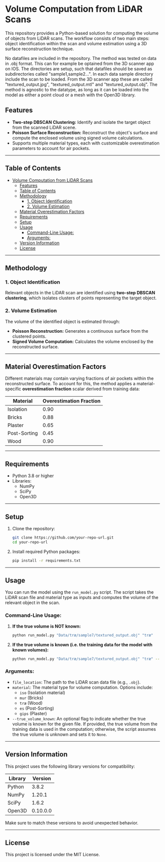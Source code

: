 # Volume Computation from LiDAR Scans

This repository provides a Python-based solution for computing the volume of objects from LiDAR scans. The workflow consists of two main steps: object identification within the scan and volume estimation using a 3D surface reconstruction technique.

No datafiles are included in the repository. The method was tested on data in .obj format. This can for example be optained from the 3D scanner app on IOS. 
The directories are setup, such that datafiles should be saved as subdirectories called "sample1,sample2...".
In each data sample directory include the scan to be loaded. From the 3D scanner app these are called "textured_output.jpg", "textured_output.mtl" and "textured_output.obj". 
The method is agnostic to the datatype, as long as it can be loaded into the model as either a point cloud or a mesh with the Open3D library.

## Features
- **Two-step DBSCAN Clustering:** Identify and isolate the target object from the scanned LiDAR scene.
- **Poisson Surface Reconstruction:** Reconstruct the object's surface and compute the enclosed volume using signed volume calculations.
- Supports multiple material types, each with customizable overestimation parameters to account for air pockets.

---

## Table of Contents
- [Volume Computation from LiDAR Scans](#volume-computation-from-lidar-scans)
  - [Features](#features)
  - [Table of Contents](#table-of-contents)
  - [Methodology](#methodology)
    - [1. Object Identification](#1-object-identification)
    - [2. Volume Estimation](#2-volume-estimation)
  - [Material Overestimation Factors](#material-overestimation-factors)
  - [Requirements](#requirements)
  - [Setup](#setup)
  - [Usage](#usage)
    - [Command-Line Usage:](#command-line-usage)
    - [Arguments:](#arguments)
  - [Version Information](#version-information)
  - [License](#license)

---

## Methodology

### 1. Object Identification
Relevant objects in the LiDAR scan are identified using **two-step DBSCAN clustering**, which isolates clusters of points representing the target object.

### 2. Volume Estimation
The volume of the identified object is estimated through:
- **Poisson Reconstruction:** Generates a continuous surface from the clustered points.
- **Signed Volume Computation:** Calculates the volume enclosed by the reconstructed surface.

---

## Material Overestimation Factors
Different materials may contain varying fractions of air pockets within the reconstructed surface. To account for this, the method applies a material-specific **overestimation fraction** scalar derived from training data:

| Material        | Overestimation Fraction |
|-----------------|--------------------------|
| Isolation       | 0.90                     |
| Bricks          | 0.88                     |
| Plaster         | 0.65                     |
| Post-Sorting    | 0.45                     |
| Wood            | 0.90                     |

---

## Requirements
- Python 3.8 or higher
- Libraries:
  - NumPy
  - SciPy
  - Open3D

---

## Setup
1. Clone the repository:
   ```bash
   git clone https://github.com/your-repo-url.git
   cd your-repo-url

2. Install required Python packages:
    ```bash
    pip install -r requirements.txt

---

## Usage

You can run the model using the `run_model.py` script. The script takes the LiDAR scan file and material type as inputs and computes the volume of the relevant object in the scan.

### Command-Line Usage:

1. **If the true volume is NOT known:**
   ```bash
   python run_model.py "Data/træ/sample7/textured_output.obj" "træ"


2. **If the true volume is known (i.e. the training data for the model with known volumes):**
   ```bash
   python run_model.py "Data/træ/sample7/textured_output.obj" "træ" --true_volume_known


### Arguments:
- `file_location`: The path to the LiDAR scan data file (e.g., `.obj`).
- `material`: The material type for volume computation. Options include:
  - `iso` (Isolation material)
  - `mur` (Bricks)
  - `træ` (Wood)
  - `es`  (Post-Sorting)
  - `gips` (Plaster)
- `--true_volume_known`: An optional flag to indicate whether the true volume is known for the given file. If provided, the true volume from the training data is used in the computation; otherwise, the script assumes the true volume is unknown and sets it to `None`.

---

## Version Information
This project uses the following library versions for compatibility:

| Library  | Version  |
|----------|----------|
| Python   | 3.8.2    |
| NumPy    | 1.20.1   |
| SciPy    | 1.6.2    |
| Open3D   | 0.10.0.0 |

Make sure to match these versions to avoid unexpected behavior.

---

## License
This project is licensed under the MIT License.

